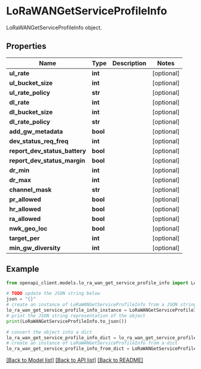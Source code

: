 # LoRaWANGetServiceProfileInfo

LoRaWANGetServiceProfileInfo object.

## Properties

Name | Type | Description | Notes
------------ | ------------- | ------------- | -------------
**ul_rate** | **int** |  | [optional] 
**ul_bucket_size** | **int** |  | [optional] 
**ul_rate_policy** | **str** |  | [optional] 
**dl_rate** | **int** |  | [optional] 
**dl_bucket_size** | **int** |  | [optional] 
**dl_rate_policy** | **str** |  | [optional] 
**add_gw_metadata** | **bool** |  | [optional] 
**dev_status_req_freq** | **int** |  | [optional] 
**report_dev_status_battery** | **bool** |  | [optional] 
**report_dev_status_margin** | **bool** |  | [optional] 
**dr_min** | **int** |  | [optional] 
**dr_max** | **int** |  | [optional] 
**channel_mask** | **str** |  | [optional] 
**pr_allowed** | **bool** |  | [optional] 
**hr_allowed** | **bool** |  | [optional] 
**ra_allowed** | **bool** |  | [optional] 
**nwk_geo_loc** | **bool** |  | [optional] 
**target_per** | **int** |  | [optional] 
**min_gw_diversity** | **int** |  | [optional] 

## Example

```python
from openapi_client.models.lo_ra_wan_get_service_profile_info import LoRaWANGetServiceProfileInfo

# TODO update the JSON string below
json = "{}"
# create an instance of LoRaWANGetServiceProfileInfo from a JSON string
lo_ra_wan_get_service_profile_info_instance = LoRaWANGetServiceProfileInfo.from_json(json)
# print the JSON string representation of the object
print(LoRaWANGetServiceProfileInfo.to_json())

# convert the object into a dict
lo_ra_wan_get_service_profile_info_dict = lo_ra_wan_get_service_profile_info_instance.to_dict()
# create an instance of LoRaWANGetServiceProfileInfo from a dict
lo_ra_wan_get_service_profile_info_from_dict = LoRaWANGetServiceProfileInfo.from_dict(lo_ra_wan_get_service_profile_info_dict)
```
[[Back to Model list]](../README.md#documentation-for-models) [[Back to API list]](../README.md#documentation-for-api-endpoints) [[Back to README]](../README.md)


